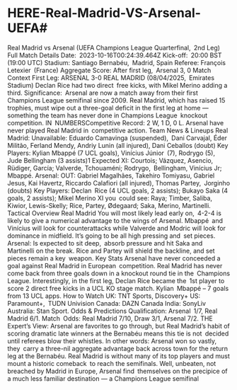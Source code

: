 # HERE-Real-Madrid-VS-Arsenal-UEFA# 


Real Madrid vs Arsenal (UEFA Champions League Quarterfinal, 2nd Leg) Full Match Details
Date: 2023-10-16T00:24:39.464Z
Kick-off: 20:00 BST (19:00 UTC)
Stadium: Santiago Bernabéu, Madrid, Spain
Referee: François Letexier (France)
Aggregate Score: After first leg, Arsenal 3, 0
Match Context
First Leg: ARSENAL 3-0 REAL MADRID (08/04/2025, Emirates Stadium)
Declan Rice had two direct free kicks, with Mikel Merino adding a third.
Significance: Arsenal are now a match away from their first Champions League semifinal since 2009. Real Madrid, which has raised 15 trophies, must wipe out a three-goal deficit in the first leg at home — something the team has never done in Champions League knockout competition.
IN NUMBERSCompetitive Record: 2 W, 1 D, 0 L. Arsenal have never played Real Madrid in competitive action.
Team News & Lineups
Real Madrid:
Unavailable: Eduardo Camavinga (suspended), Dani Carvajal, Éder Militão, Ferland Mendy, Andriy Lunin (all injured), Dani Ceballos (doubt)
Key Players: Kylian Mbappé (7 UCL goals), Vinícius Júnior (7), Rodrygo (5), Jude Bellingham (3 assists)1
Expected XI: Courtois; Vázquez, Asencio, Rüdiger, García; Valverde, Tchouaméni; Rodrygo, Bellingham, Vinícius Jr; Mbappé.
Arsenal:
OUT: Gabriel Magalhães, Takehiro Tomiyasu, Gabriel Jesus, Kai Havertz, Riccardo Calafiori (all injured), Thomas Partey, Jorginho (doubts)
Key Players: Declan Rice (4 UCL goals, 2 assists); Bukayo Saka (4 goals, 2 assists); Mikel Merino
XI you could see: Raya; Timber, Saliba, Kiwior, Lewis-Skelly; Rice, Partey, Ødegaard; Saka, Merino, Martinelli.
Tactical Overview
Real Madrid You will most likely lead early on, 4-2-4 is likely to give a numerical advantage to the wings of Arsenal. Mbappé and Vinícius will look for counterattacks while Valverde and Modric will look for dominance in midfield. It’s going to be all high pressing and set pieces.
Arsenal: Is expected to sit deep, absorb pressure and hit Saka and Martinelli on the break. Rice and Partey will shield the backline, and set pieces remain a key weapon.
Key Stats
Arsenal have never conceeded a goal against Real Madrid in European competition.
Real Madrid has never come back from three goals down in a knockout round tie in the Champions League.
Interestingly, in the first leg, Declan Rice became the 1st player to score 2 direct free kicks in a UCL KO stage match.
Kylian Mbappé – 7 goals from 13 UCL apps.
How to Watch
UK: TNT Sports, Discovery+
US: Paramount+, TUDN Univision
Canada: DAZN Canada
India: SonyLiv
Australia: Stan Sport.
Odds & Predictions
Qualification: Arsenal 1/7, Real Madrid 6/1.
Match Odds: Real Madrid 7/10, Draw 3/1, Arsenal 7/2.
THE Expert’s View: Arsenal are favorites to go through, but Real Madrid’s habit of scoring dramatic late winners at the Bernabéu means this tie is not decided until referees blow their whistles.
In other words: Arsenal won so vastly, they carry a three-nil aggregate advantage back across town for the return leg at the Bernabéu. Real Madrid is without many of its top players and must mount a historic comeback to reach the semifinals. Well, unbeaten, not breached by Madrid in Europe, Arsenal find themselves on the precipice of a much less familiar destination — a Champions League semifinal
